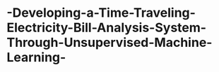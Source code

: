 # -Developing-a-Time-Traveling-Electricity-Bill-Analysis-System-Through-Unsupervised-Machine-Learning-